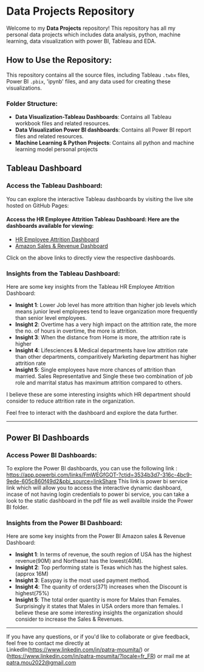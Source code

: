 # Data Projects Repository

Welcome to my **Data Projects** repository! This repository has all my personal data projects which includes data analysis, python, machine learning, data visualization with power BI, Tableau and EDA.

## How to Use the Repository:

This repository contains all the source files, including Tableau `.twbx` files, Power BI `.pbix`, 'ipynb' files, and any data used for creating these visualizations.

### Folder Structure:
- **Data Visualization-Tableau Dashboards**: Contains all Tableau workbook files and related resources.
- **Data Visualization Power BI dashboards**: Contains all Power BI report files and related resources.
- **Machine Learning & Python Projects**: Contains all python and machine learning model personal projects

## Tableau Dashboard

### Access the Tableau Dashboard:
You can explore the interactive Tableau dashboards by visiting the live site hosted on GitHub Pages:

#### Access the HR Employee Attrition Tableau Dashboard: Here are the dashboards available for viewing:

- [HR Employee Attrition Dashboard](https://moumita2023.github.io/Data-Projects/)
- [Amazon Sales & Revenue Dashboard](https://moumita2023.github.io/Data-Projects/)

Click on the above links to directly view the respective dashboards.

### Insights from the Tableau Dashboard:
Here are some key insights from the Tableau HR Employee Attrition Dashboard:

- **Insight 1**: Lower Job level has more attrition than higher job levels which means junior level employees tend to leave organization more frequently than senior level employees.
- **Insight 2**: Overtime has a very high impact on the attrition rate, the more the no. of hours in overtime, the more is attrition.
- **Insight 3**: When the distance from Home is more, the attrition rate is higher
- **Insight 4**: Lifesciences & Medical departments have low attrition rate than other departments, comparitively Marketing department has higher attrition rate
- **Insight 5**: Single employees have more chances of attrition than married. Sales Representative and Single these two combination of job role and marrital status has maximum attrition compared to others.
  
I believe these are some interesting insights which HR department should consider to reduce attrition rate in the organization.
  
Feel free to interact with the dashboard and explore the data further.

---

## Power BI Dashboards

### Access Power BI Dashboards:
To explore the Power BI dashboards, you can use the following link :
https://app.powerbi.com/links/FmWEGfGOT-?ctid=3534b3d7-316c-4bc9-9ede-605c860f49d2&pbi_source=linkShare 
This link is power bi service link which will allow you to access the interactive dynamic dashboard, incase of not having login credentials to power bi service, you can take a look to the static dashboard in the pdf file as well availble inside the Power BI folder.

### Insights from the Power BI Dashboard:
Here are some key insights from the Power BI Amazon sales & Revenue Dashboard:

- **Insight 1**: In terms of revenue, the south region of USA has the highest revenue(90M) and Northeast has the lowest(40M).
- **Insight 2**: Top performing state is Texas which has the highest sales.(approx 16M)
- **Insight 3**: Easypay is the most used payment method.
- **Insight 4**: The quanity of orders(371) increases when the Discount is highest(75%)
- **Insight 5**: The total order quantity is more for Males than Females. Surprisingly it states that Males in USA orders more than females.
I believe these are some interesting insights the organization should consider to increase the Sales & Revenues.
---

If you have any questions, or if you'd like to collaborate or give feedback, feel free to contact me directly at LinkedIn(https://www.linkedin.com/in/patra-moumita/) or (https://www.linkedin.com/in/patra-moumita/?locale=fr_FR) or mail me at patra.mou2022@gmail.com

